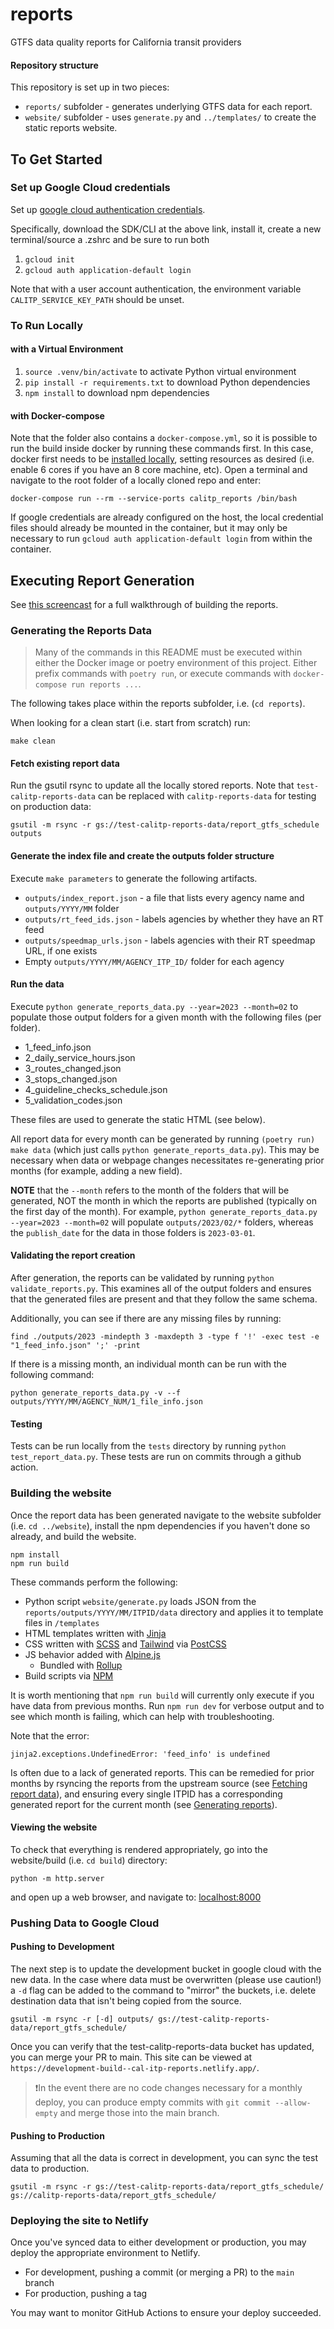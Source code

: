 # reports

GTFS data quality reports for California transit providers

#### Repository structure

This repository is set up in two pieces:

- `reports/` subfolder - generates underlying GTFS data for each report.
- `website/` subfolder - uses `generate.py` and `../templates/` to create the static reports website.

## To Get Started

### Set up Google Cloud credentials

Set up [google cloud authentication credentials](https://cloud.google.com/docs/authentication/getting-started).

Specifically, download the SDK/CLI at the above link, install it, create a new terminal/source a .zshrc and be sure to run both

1. `gcloud init`
2. `gcloud auth application-default login`

Note that with a user account authentication, the environment variable `CALITP_SERVICE_KEY_PATH` should be unset.

### To Run Locally

#### with a Virtual Environment

1. `source .venv/bin/activate` to activate Python virtual environment
2. `pip install -r requirements.txt` to download Python dependencies
3. `npm install` to download npm dependencies

#### with Docker-compose

Note that the folder also contains a `docker-compose.yml`, so it is possible to run the build inside docker by running these commands first.
In this case, docker first needs to be [installed locally](https://docs.docker.com/get-docker/), setting resources as desired (i.e. enable 6 cores if you have an 8 core machine, etc).
Open a terminal and navigate to the root folder of a locally cloned repo and enter:

```shell
docker-compose run --rm --service-ports calitp_reports /bin/bash
```

If google credentials are already configured on the host, the local credential files should already be mounted in the container, but it may only be necessary to run `gcloud auth application-default login` from within the container.

## Executing Report Generation

See [this screencast](https://www.loom.com/share/b45317053ff54b9fbb46b8159947c379) for a full walkthrough of building the reports.

### Generating the Reports Data

> Many of the commands in this README must be executed within either the Docker image or poetry environment of this project. Either prefix commands with `poetry run`, or execute commands with `docker-compose run reports ...`.

The following takes place within the reports subfolder, i.e. (`cd reports`).

When looking for a clean start (i.e. start from scratch) run:

```shell
make clean
```

#### Fetch existing report data
Run the gsutil rsync to update all the locally stored reports.
Note that `test-calitp-reports-data` can be replaced with `calitp-reports-data` for testing on production data:

```shell
gsutil -m rsync -r gs://test-calitp-reports-data/report_gtfs_schedule outputs
```

#### Generate the index file and create the outputs folder structure
Execute `make parameters` to generate the following artifacts.
* `outputs/index_report.json` - a file that lists every agency name and `outputs/YYYY/MM` folder
* `outputs/rt_feed_ids.json` - labels agencies by whether they have an RT feed
* `outputs/speedmap_urls.json` - labels agencies with their RT speedmap URL, if one exists
* Empty `outputs/YYYY/MM/AGENCY_ITP_ID/` folder for each agency

#### Run the data
Execute `python generate_reports_data.py --year=2023 --month=02` to populate those output folders for a given month with the following files (per folder).
* 1_feed_info.json
* 2_daily_service_hours.json
* 3_routes_changed.json
* 3_stops_changed.json
* 4_guideline_checks_schedule.json
* 5_validation_codes.json

These files are used to generate the static HTML (see below).

All report data for every month can be generated by running `(poetry run) make data` (which just calls `python generate_reports_data.py`). This may be necessary when data or webpage changes necessitates re-generating prior months (for example, adding a new field).

**NOTE** that the `--month` refers to the month of the folders that will be generated, NOT the month in which the reports are published (typically on the first day of the month). For example, `python generate_reports_data.py --year=2023 --month=02` will populate `outputs/2023/02/*` folders, whereas the `publish_date` for the data in those folders is `2023-03-01`.

#### Validating the report creation

After generation, the reports can be validated by running `python validate_reports.py`. This examines all of the output folders and ensures that the generated files are present and that they follow the same schema.

Additionally, you can see if there are any missing files by running:

```shell
find ./outputs/2023 -mindepth 3 -maxdepth 3 -type f '!' -exec test -e "1_feed_info.json" ';' -print
```

If there is a missing month, an individual month can be run with the following command:

```shell
python generate_reports_data.py -v --f outputs/YYYY/MM/AGENCY_NUM/1_file_info.json
```

#### Testing

Tests can be run locally from the ``tests`` directory by running ``python test_report_data.py``. These tests are run on commits through a github action.

### Building the website

Once the report data has been generated navigate to the website subfolder (i.e. `cd ../website`), install the npm dependencies if you haven't done so already, and build the website.

```shell
npm install
npm run build
```

These commands perform the following:

- Python script `website/generate.py` loads JSON from the `reports/outputs/YYYY/MM/ITPID/data` directory and applies it to template files in `/templates`
- HTML templates written with [Jinja](https://jinja.palletsprojects.com/en/3.0.x/)
- CSS written with [SCSS](https://sass-lang.com/documentation/syntax#scss) and [Tailwind](https://tailwindcss.com/docs) via [PostCSS](https://postcss.org/)
- JS behavior added with [Alpine.js](https://alpinejs.dev)
  - Bundled with [Rollup](https://rollupjs.org/guide/en/)
- Build scripts via [NPM](https://www.npmjs.com/)

It is worth mentioning that `npm run build` will currently only execute if you have data from previous months. Run ``npm run dev`` for verbose output and to see which month is failing, which can help with troubleshooting.

Note that the error:
```shell
jinja2.exceptions.UndefinedError: 'feed_info' is undefined
```
Is often due to a lack of generated reports. This can be remedied for prior months by rsyncing the reports from the upstream source (see [Fetching report data](#fetching-report-data)), and ensuring every single ITPID has a corresponding generated report for the current month (see [Generating reports](#generating-reports)).

#### Viewing the website

To check that everything is rendered appropriately, go into the website/build (i.e. `cd build`) directory:

 ```shell
python -m http.server
```
and open up a web browser, and navigate to:
[localhost:8000](localhost:8000)


### Pushing Data to Google Cloud

#### Pushing to Development

The next step is to update the development bucket in google cloud with the new data.
In the case where data must be overwritten (please use caution!) a `-d` flag can be added to the command
to "mirror" the buckets, i.e. delete destination data that isn't being copied
from the source.
```shell
gsutil -m rsync -r [-d] outputs/ gs://test-calitp-reports-data/report_gtfs_schedule/
```

Once you can verify that the test-calitp-reports-data bucket has updated, you can merge your
PR to main. This site can be viewed at `https://development-build--cal-itp-reports.netlify.app/`.

>❗️In the event there are no code changes necessary for a monthly deploy,
> you can produce empty commits with `git commit --allow-empty` and merge those
> into the main branch.

#### Pushing to Production

Assuming that all the data is correct in development, you can sync the test data to production.

```shell
gsutil -m rsync -r gs://test-calitp-reports-data/report_gtfs_schedule/ gs://calitp-reports-data/report_gtfs_schedule/
```

### Deploying the site to Netlify
Once you've synced data to either development or production, you may deploy the
appropriate environment to Netlify.
* For development, pushing a commit (or merging a PR) to the `main` branch
* For production, pushing a tag

You may want to monitor GitHub Actions to ensure your deploy succeeded.
